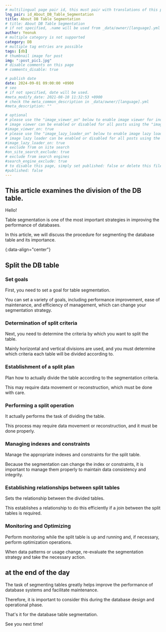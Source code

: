 ```yaml
---
# multilingual page pair id, this must pair with translations of this page. (This name must be unique)
lng_pair: id_About_DB_Table_Segmentation
title: About DB Table Segmentation
# title: About DB Table Segmentation
# if not specified, .name will be used from _data/owner/[language].yml
author: Yeonuk
# multiple category is not supported
category: DB
# multiple tag entries are possible
tags: [db]
# thumbnail image for post
img: ":post_pic1.jpg"
# disable comments on this page
# comments_disable: true

# publish date
date: 2024-09-01 09:00:00 +0900
# seo
# if not specified, date will be used.
#meta_modify_date: 2021-08-10 11:32:53 +0900
# check the meta_common_description in _data/owner/[language].yml
#meta_description: ""

# optional
# please use the "image_viewer_on" below to enable image viewer for individual pages or posts (_posts/ or [language]/_posts folders).
# image viewer can be enabled or disabled for all posts using the "image_viewer_posts: true" setting in _data/conf/main.yml.
#image_viewer_on: true
# please use the "image_lazy_loader_on" below to enable image lazy loader for individual pages or posts (_posts/ or [language]/_posts folders).
# image lazy loader can be enabled or disabled for all posts using the "image_lazy_loader_posts: true" setting in _data/conf/main.yml.
#image_lazy_loader_on: true
# exclude from on site search
#on_site_search_exclude: true
# exclude from search engines
#search_engine_exclude: true
# to disable this page, simply set published: false or delete this file
#published: false
---
```


<!-- outline-start -->

## This article examines the division of the DB table.

Hello!

Table segmentation is one of the most important strategies in improving the performance of databases.

In this article, we will discuss the procedure for segmenting the database table and its importance.

{:data-align="center"}

<!-- outline-end -->

## Split the DB table

### Set goals

First, you need to set a goal for table segmentation.

You can set a variety of goals, including performance improvement, ease of maintenance, and efficiency of management, which can change your segmentation strategy.

### Determination of split criteria

Next, you need to determine the criteria by which you want to split the table.

Mainly horizontal and vertical divisions are used, and you must determine which criteria each table will be divided according to.

### Establishment of a split plan

Plan how to actually divide the table according to the segmentation criteria.

This may require data movement or reconstruction, which must be done with care.

### Performing a split operation

It actually performs the task of dividing the table.

This process may require data movement or reconstruction, and it must be done properly.

### Managing indexes and constraints

Manage the appropriate indexes and constraints for the split table.

Because the segmentation can change the index or constraints, it is important to manage them properly to maintain data consistency and integrity.

### Establishing relationships between split tables

Sets the relationship between the divided tables.

This establishes a relationship to do this efficiently if a join between the split tables is required.

### Monitoring and Optimizing

Perform monitoring while the split table is up and running and, if necessary, perform optimization operations.

When data patterns or usage change, re-evaluate the segmentation strategy and take the necessary action.

## at the end of the day

The task of segmenting tables greatly helps improve the performance of database systems and facilitate maintenance.

Therefore, it is important to consider this during the database design and operational phase.

That's it for the database table segmentation.

See you next time!
